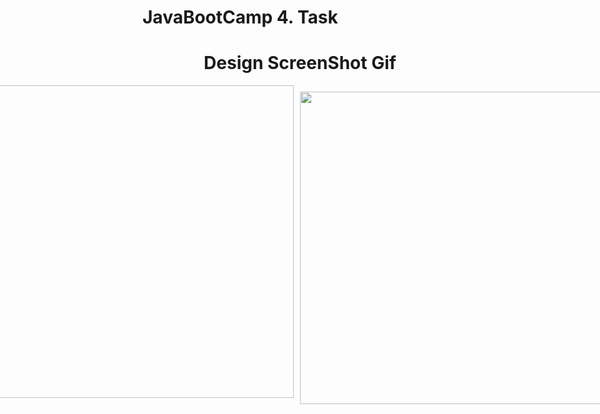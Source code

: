 # JavaBootCamp 4. Task

<h1 align="center">
  Design ScreenShot Gif
</h1>



<div style="display: flex; justify-content: center;">
  <img src="https://github.com/muratalarcin/gif/blob/master/Ads%C4%B1z%20tasar%C4%B1m%20(1).gif" width="500" height="auto">
  <img src="https://github.com/muratalarcin/gif/blob/master/1111.jpg" width="500" height="auto" style="margin: 10px;">
</div>


